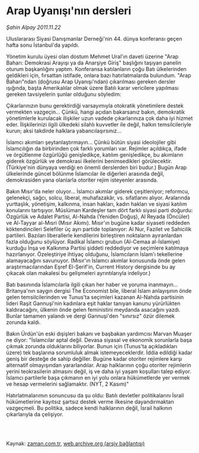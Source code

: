 # Arap Uyanışı'nın dersleri

*Şahin Alpay 2011.11.22*

<td class="columnist-detail">
<p>Uluslararası Siyasi Danışmanlar Derneği'nin 44. dünya konferansı geçen hafta sonu İstanbul'da yapıldı.</p>
<p>
<div id="haberMetinDiv">
<p> Yönetim kurulu üyesi olan dostum Mehmet Ural'ın daveti üzerine "Arap Baharı: Demokrasi Arayışı ya da Anarşiye Giriş" başlığını taşıyan panelin oturum başkanlığını yaptım. Konferansa katılanların çoğu Batı ülkelerinden geldikleri için, fırsattan istifade, onlara bazı hatırlatmalarda bulundum. "Arap Baharı"ndan (doğrusu Arap Uyanışı'ndan) çıkarılması gereken dersler ışığında, başta Amerikalılar olmak üzere Batılı karar vericilere yapılması gereken tavsiyelerin şunlar olduğunu söyledim:
<p>Çıkarlarınızın bunu gerektirdiği varsayımıyla otokratik yönetimlere destek vermekten vazgeçin... Çünkü, hangi açıdan bakarsanız bakın, demokratik yönetimlerle kurulacak ilişkiler uzun vadede çıkarlarınıza çok daha iyi hizmet eder. İlişkilerinizi ilgili ülkedeki silahlı kuvvetler ile değil, halkın temsilcileriyle kurun; aksi takdirde halklara yabancılaşırsınız...
<p>İslamcı akımları şeytanlaştırmayın... Çünkü bütün siyasi ideolojiler gibi İslamcılığın da birbirinden çok farklı yorumları var. Rejimler açıldıkça, ifade ve örgütlenme özgürlüğü genişledikçe, katılım genişledikçe, bu akımların giderek özgürlük ve demokrasi ilkelerini benimsedikleri görülecektir. (Türkiye'nin dünyaya verdiği en önemli derslerden biri budur.) Bugün Arap ülkelerinde güncel bölünme İslamcılar ile diğerleri arasında değil, demokrasiden yana olanlarla otoriter rejim isteyenler arasında.
<p>Bakın Mısır'da neler oluyor... İslamcı akımlar giderek çeşitleniyor; reformcu, gelenekçi, sağcı, solcu, liberal, muhafazakâr, vs. sıfatlarını alıyor. Aralarında yurttaşlık, yönetişim, kalkınma, insan hakları, kadın hakları ve siyasi katılım konularını tartışıyor. Müslüman Kardeşler tam dört farklı siyasi parti doğurdu: Özgürlük ve Adalet Partisi, Al-Nahda (Yeniden Doğuş), Al Reyada (Öncüler) ve Al-Tayyar al-Mısri (Mısır Akımı). Mısır'ın bugüne kadar siyaseti reddeden köktendincileri Selefiler üç ayrı partide toplanıyor: Al Nur, Fazilet ve Sahicilik partileri. Bazıları liberallerle kendilerini birleştiren noktaların ayıranlardan fazla olduğunu söylüyor. Radikal İslamcı grubun (Al-Cemaa al-İslamiye) kurduğu İnşa ve Kalkınma Partisi şiddeti reddediyor ve seçimlere katılmaya hazırlanıyor. Özeleştiriye ihtiyaç olduğunu, İslamcıların İslam'ı tekellerine alamayacağını savunuyor. (Mısır'ın İslamcı akımlar konusunda önde gelen araştırmacılarından Eşref El-Şerif'in, Current History dergisinde bu ay çıkacak olan makalesi bu gelişmeleri ayrıntılarıyla irdeliyor.)
<p>Batı basınında İslamcılarla ilgili çıkan her haber ve yoruma inanmayın... Britanya'nın saygın dergisi The Economist bile, liberal İslam anlayışının önde gelen temsilcilerinden ve Tunus'ta seçimleri kazanan Al-Nahda partisinin lideri Raşit Gannuşi'nin kadınlara eşit haklar tanıyan kanunu yürürlükten kaldıracağını, ülkenin önde gelen feministini meydanda asacağını yazdı. Bunlar tamamen yalandı ve dergi Gannuşi'den "sınırsız" özür dilemek zorunda kaldı.
<p>Bakın Ürdün'ün eski dışişleri bakanı ve başbakan yardımcısı Marvan Muaşer ne diyor: "İslamcılar aptal değil. Devasa siyasal ve ekonomik sorunlarla başa çıkmak zorunda olduklarını biliyorlar. Bunun için (Tunus'ta açıkladıkları üzere) tek başlarına sorumluluk almak istemeyeceklerdir. İddia edildiği kadar geniş bir desteğe de sahip değiller. Bugüne kadar otoriter rejimlere karşı alternatif olmayışından yararlandılar. Arap halklarının çoğu otoriter rejimlerin yerini teokrasilerin almasını değil, iş ve daha iyi yaşam koşulları talep ediyor. İslamcı partilerle başa çıkmanın en iyi yolu onlara hükümetlerde yer vermek ve hesap vermelerini sağlamaktır. (NYT, 2 Kasım)"
<p>Hatırlatmalarımın sonuncusu da şu oldu: Batılı devletler politikalarını İsrail hükümetlerine kayıtsız şartsız destek verme ilkesine dayandırmaktan vazgeçmeli. Bu politika, sadece kendi halklarının değil, İsrail halkının çıkarlarıyla da çelişiyor. </p></p></p></p></p></p></p></div>
</p>


<p><br>
		 </br></p></td>

Kaynak: [zaman.com.tr](http://zaman.com.tr/yazar.do?yazino=1204930), [web.archive.org (arşiv bağlantısı)](http://web.archive.org/web/20111130202142/http://www.zaman.com.tr:80/yazar.do?yazino=1204930)
